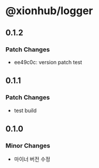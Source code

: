 # @xionhub/logger

## 0.1.2

### Patch Changes

- ee49c0c: version patch test

## 0.1.1

### Patch Changes

- test build

## 0.1.0

### Minor Changes

- 마이너 버전 수정
